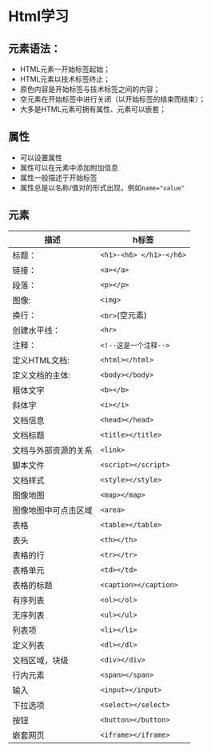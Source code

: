 # Html学习

## 元素语法：

- HTML元素一开始标签起始；
- HTML元素以技术标签终止；
- 原色内容是开始标签与技术标签之间的内容；
- 空元素在开始标签中进行关闭（以开始标签的结束而结束）；
- 大多是HTML元素可拥有属性、元素可以嵌套；

## 属性
  
- 可以设置属性
- 属性可以在元素中添加附加信息
- 属性一般描述于开始标签
- 属性总是以名称/值对的形式出现，例如`name="value"`

## 元素

| 描述      | h标签 |
| ----------- | ----------- |
|标题：|`<h1>-<h6> </h1>-</h6>`|
|链接：|`<a></a>`|
|段落：|`<p></p>`|
|图像: |`<img>`|
|换行：|`<br>`(空元素)|
|创建水平线：|`<hr>`|
|注释：|`<!--这是一个注释-->`|
|定义HTML文档:|`<html></html>`|
|定义文档的主体:|`<body></body>`|
|粗体文字|`<b></b>`|
|斜体字|`<i></i>`|
|文档信息|`<head></head>`|
|文档标题|`<title></title>`|
|文档与外部资源的关系|`<link>`|
|脚本文件|`<script></script>`|
|文档样式|`<style></style>`|
|图像地图|`<map></map>`|
|图像地图中可点击区域|`<area>`|
|表格|`<table></table>`|
|表头|`<th></th>`|
|表格的行|`<tr></tr>`|
|表格单元|`<td></td>`|
|表格的标题|`<caption></caption>`|
|有序列表|`<ol></ol>`|
|无序列表|`<ul></ul>`|
|列表项|`<li></li>`|
|定义列表|`<dl></dl>`|
|文档区域，块级|`<div></div>`|
|行内元素|`<span></span>`|
|输入|`<input></input>`|
|下拉选项|`<select></select>`|
|按钮|`<button></button>`|
|嵌套网页|`<iframe></iframe>`|
